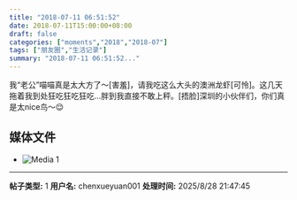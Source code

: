```yaml
---
title: "2018-07-11 06:51:52"
date: 2018-07-11T15:00:00+08:00
draft: false
categories: ["moments","2018","2018-07"]
tags: ["朋友圈","生活记录"]
summary: "2018-07-11 06:51:52..."
---
```


我“老公”喵喵真是太大方了～[害羞]，请我吃这么大头的澳洲龙虾[可怜]。这几天拖着我到处狂吃狂吃狂吃…胖到我直接不敢上秤。[捂脸]深圳的小伙伴们，你们真是太nice鸟～😌

## 媒体文件

- ![Media 1](/Moments/photos/2018-07-11/201807110651520.jpg)

---

**帖子类型:** 1
**用户名:** chenxueyuan001
**处理时间:** 2025/8/28 21:47:45